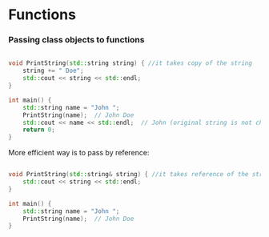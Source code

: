 # Functions


### Passing class objects to functions

```cpp

void PrintString(std::string string) { //it takes copy of the string
    string += " Doe";
    std::cout << string << std::endl;
}

int main() {
    std::string name = "John ";
    PrintString(name);  // John Doe
    std::cout << name << std::endl;  // John (original string is not changed)
    return 0;
}
```

More efficient way is to pass by reference:

```cpp

void PrintString(std::string& string) { //it takes reference of the string
    std::cout << string << std::endl;
}

int main() {
    std::string name = "John ";
    PrintString(name);  // John Doe
}
```